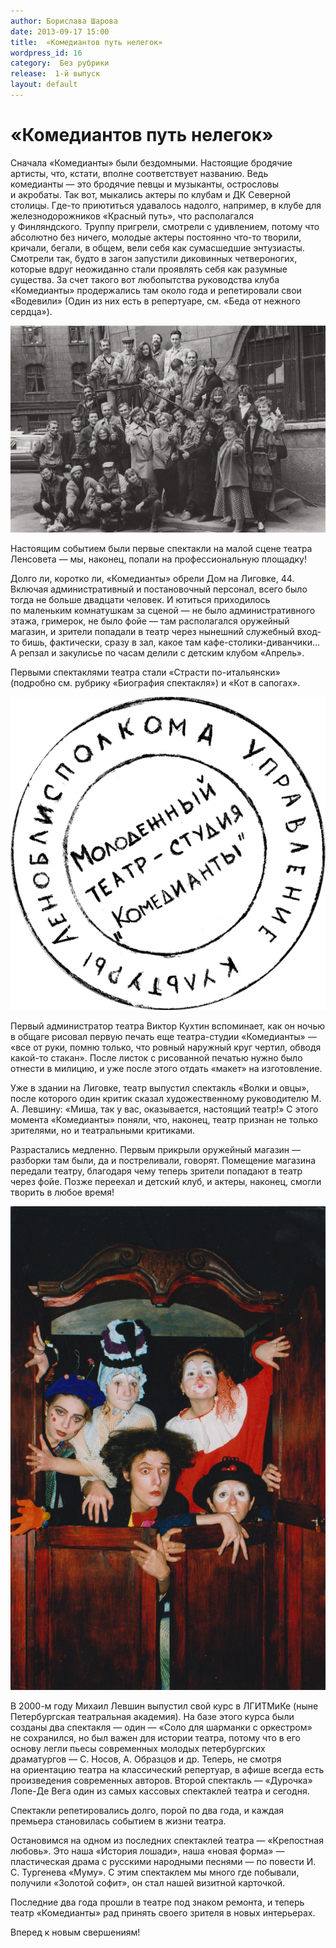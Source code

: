 ```yaml
---
author: Борислава Шарова
date: 2013-09-17 15:00
title:  «Комедиантов путь нелегок»
wordpress_id: 16
category:  Без рубрики
release:  1-й выпуск
layout: default
---
```


# «Комедиантов путь нелегок»

Сначала «Комедианты» были бездомными. Настоящие бродячие артисты, что, кстати, вполне соответствует названию. Ведь комедианты — это бродячие певцы и музыканты, острословы и акробаты. Так вот, мыкались актеры по клубам и ДК Северной столицы. Где-то приютиться удавалось надолго, например, в клубе для железнодорожников «Красный путь», что располагался у Финляндского. Труппу пригрели, смотрели с удивлением, потому что абсолютно без ничего, молодые актеры постоянно что-то творили, кричали, бегали, в общем, вели себя как сумасшедшие энтузиасты. Смотрели так, будто в загон запустили диковинных четвероногих, которые вдруг неожиданно стали проявлять себя как разумные существа. За счет такого вот любопытства руководства клуба «Комедианты» продержались там около года и репетировали свои «Водевили» (Один из них есть в репертуаре, см. «Беда от нежного сердца»).


![Труппа театра, 1994 г.][1]

Настоящим событием были первые спектакли на малой сцене театра Ленсовета — мы, наконец, попали на профессиональную площадку!

Долго ли, коротко ли, «Комедианты» обрели Дом на Лиговке, 44. Включая административный и постановочный персонал, всего было тогда не больше двадцати человек. И ютиться приходилось по маленьким комнатушкам за сценой — не было административного этажа, гримерок, не было фойе — там располагался оружейный магазин, и зрители попадали в театр через нынешний служебный вход-то бишь, фактически, сразу в зал, какое там кафе-столики-диванчики… А репзал и закулисье по часам делили с детским клубом «Апрель».

Первыми спектаклями театра стали «Страсти по-итальянски» (подробно см. рубрику «Биография спектакля») и «Кот в сапогах».

![Первая печать театра][2]

Первый администратор театра Виктор Кухтин вспоминает, как он ночью в общаге рисовал первую печать еще театра-студии «Комедианты» — «все от руки, помню только, что ровный наружный круг чертил, обводя какой-то стакан». После листок с рисованной печатью нужно было отнести в милицию, и уже после этого отдать «макет» на изготовление.

Уже в здании на Лиговке, театр выпустил спектакль «Волки и овцы», после которого один критик сказал художественному руководителю М. А. Левшину: «Миша, так у вас, оказывается, настоящий театр!» С этого момента «Комедианты» поняли, что, наконец, театр признан не только зрителями, но и театральными критиками.

Разрастались медленно. Первым прикрыли оружейный магазин — разборки там были, да и постреливали, говорят. Помещение магазина передали театру, благодаря чему теперь зрители попадают в театр через фойе. Позже переехал и детский клуб, и актеры, наконец, смогли творить в любое время!

![Фото из спектакля "Соло для шарманки с оркестром"][3]

В 2000-м году Михаил Левшин выпустил свой курс в ЛГИТМиКе (ныне Петербургская театральная академия). На базе этого курса были созданы два спектакля — один — «Соло для шарманки с оркестром» не сохранился, но был важен для истории театра, потому что в его основу легли пьесы современных молодых петербургских драматургов — С. Носов, А. Образцов и др. Теперь, не смотря на ориентацию театра на классический репертуар, в афише всегда есть произведения современных авторов. Второй спектакль — «Дурочка» Лопе-Де Вега один из самых кассовых спектаклей театра и сегодня.

Спектакли репетировались долго, порой по два года, и каждая премьера становилась событием в жизни театра.

Остановимся на одном из последних спектаклей театра — «Крепостная любовь». Это наша «История лошади», наша «новая форма» — пластическая драма с русскими народными песнями — по повести И. С. Тургенева «Муму». С этим спектаклем мы много где побывали, получили «Золотой софит», он стал нашей визитной карточкой.

Последние два года прошли в театре под знаком ремонта, и теперь театр «Комедианты» рад принять своего зрителя в новых интерьерах.

Вперед к новым свершениям!

[1]: istoria-1.jpg	"Труппа театра, 1994 г."
[2]: stamp-2.png	"Первая печать театра"
[3]: istoria-2.jpg	"Фото из спектакля «Соло для шарманки с оркестром»"